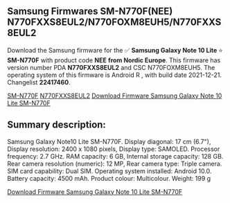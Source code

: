 <h2>Samsung Firmwares SM-N770F(NEE) N770FXXS8EUL2/N770FOXM8EUH5/N770FXXS8EUL2</h2>
Download the Samsung firmware for the ✅ <strong>Samsung Galaxy Note 10 Lite </strong> ⭐ <strong>SM-N770F</strong> with product code <strong>NEE</strong> <strong> from Nordic Europe</strong>. This firmware has version number PDA <strong>N770FXXS8EUL2</strong> and CSC N770FOXM8EUH5. The operating system of this firmware is Android R , with build date 2021-12-21. Changelist <strong>22417460</strong>.

[SM-N770F](https://samfirm.shop/samsung/model/SM-N770F)
[N770FXXS8EUL2](https://samfirm.shop/samsung/pda/N770FXXS8EUL2)
[Download Firmware Samsung Galaxy Note 10 Lite SM-N770F](https://samfirm.shop/samsung/firmware/484203)
<h2>Summary description:</h2>
<p>Samsung Galaxy Note10 Lite SM-N770F. Display diagonal: 17 cm (6.7"), Display resolution: 2400 x 1080 pixels, Display type: SAMOLED. Processor frequency: 2.7 GHz. RAM capacity: 6 GB, Internal storage capacity: 128 GB. Rear camera resolution (numeric): 12 MP, Rear camera type: Triple camera. SIM card capability: Dual SIM. Operating system installed: Android 10.0. Battery capacity: 4500 mAh. Product colour: Multicolour. Weight: 199 g</p>


[Download Firmware Samsung Galaxy Note 10 Lite SM-N770F](https://samfirm.shop/samsung/firmware/484203)
